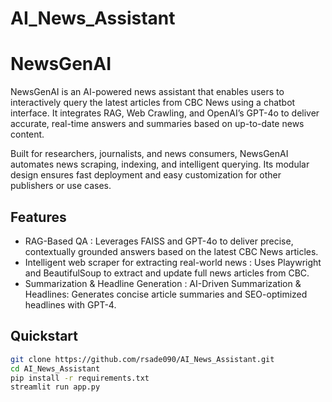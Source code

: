 
# AI_News_Assistant


#  NewsGenAI

NewsGenAI is an AI-powered news assistant that enables users to interactively query the latest articles from CBC News using a chatbot interface. It integrates RAG, Web Crawling, and OpenAI’s GPT-4o to deliver accurate, real-time answers and summaries based on up-to-date news content.

Built for researchers, journalists, and news consumers, NewsGenAI automates news scraping, indexing, and intelligent querying. Its modular design ensures fast deployment and easy customization for other publishers or use cases.
## Features
-  RAG-Based QA : Leverages FAISS and GPT-4o to deliver precise, contextually grounded answers based on the latest CBC News articles.
-  Intelligent web scraper for extracting real-world news : Uses Playwright and BeautifulSoup to extract and update full news articles from CBC.
-  Summarization & Headline Generation : AI-Driven Summarization & Headlines: Generates concise article summaries and SEO-optimized headlines with GPT-4. 


##  Quickstart

```bash
git clone https://github.com/rsade090/AI_News_Assistant.git
cd AI_News_Assistant
pip install -r requirements.txt
streamlit run app.py
